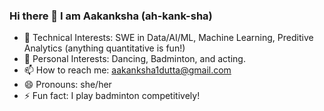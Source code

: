 ### Hi there 👋 I am Aakanksha (ah-kank-sha)
- 💜 Technical Interests: SWE in Data/AI/ML, Machine Learning, Preditive Analytics (anything quantitative is fun!)
- 🌸 Personal Interests: Dancing, Badminton, and acting.
- 📫 How to reach me: aakanksha1dutta@gmail.com
- 😄 Pronouns: she/her
- ⚡ Fun fact: I play badminton competitively!
